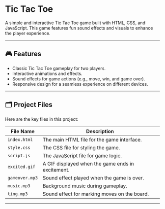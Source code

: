 # Tic Tac Toe

A simple and interactive Tic Tac Toe game built with HTML, CSS, and JavaScript. This game features fun sound effects and visuals to enhance the player experience.

---

## 🎮 Features
- Classic Tic Tac Toe gameplay for two players.
- Interactive animations and effects.
- Sound effects for game actions (e.g., move, win, and game over).
- Responsive design for a seamless experience on different devices.

---

## 🗂️ Project Files
Here are the key files in this project:

| File Name       | Description                                    |
|-----------------|------------------------------------------------|
| `index.html`    | The main HTML file for the game interface.     |
| `style.css`     | The CSS file for styling the game.             |
| `script.js`     | The JavaScript file for game logic.            |
| `excited.gif`   | A GIF displayed when the game ends in excitement. |
| `gameover.mp3`  | Sound effect played when the game is over.     |
| `music.mp3`     | Background music during gameplay.              |
| `ting.mp3`      | Sound effect for marking moves on the board.   |

---

